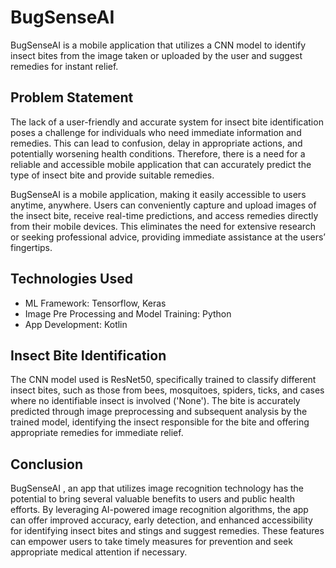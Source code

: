 # BugSenseAI

BugSenseAI is a mobile application that utilizes a CNN model to identify insect bites from the image taken or uploaded by the user and suggest remedies for instant relief.

## Problem Statement
The lack of a user-friendly and accurate system for insect bite identification poses a challenge for individuals who need immediate information and remedies. This can lead to confusion, delay in appropriate actions, and potentially worsening health conditions. Therefore, there is a need for a reliable and accessible mobile application that can accurately predict the type of insect bite and provide suitable remedies.

BugSenseAI is a mobile application, making it easily accessible to users anytime, anywhere. Users can conveniently capture and upload images of the insect bite, receive real-time predictions, and access remedies directly from their mobile devices. This eliminates the need for extensive research or seeking professional advice, providing immediate assistance at the users’ fingertips.

## Technologies Used
+ ML Framework: Tensorflow, Keras
+ Image Pre Processing and Model Training: Python
+ App Development: Kotlin

## Insect Bite Identification
The CNN model used is ResNet50, specifically trained to classify different insect bites, such as those from bees, mosquitoes, spiders, ticks, and cases where no identifiable insect is involved ('None'). The bite is accurately predicted through image preprocessing and subsequent analysis by the trained model, identifying the insect responsible for the bite and offering appropriate remedies for immediate relief.

## Conclusion
BugSenseAI , an app that utilizes image recognition technology has the potential to bring several valuable benefits to users and public health efforts. By leveraging AI-powered image recognition algorithms, the app can offer improved accuracy, early detection, and enhanced accessibility for identifying insect bites and stings and suggest remedies. These features can empower users to take timely measures for prevention and seek appropriate medical attention if necessary.
